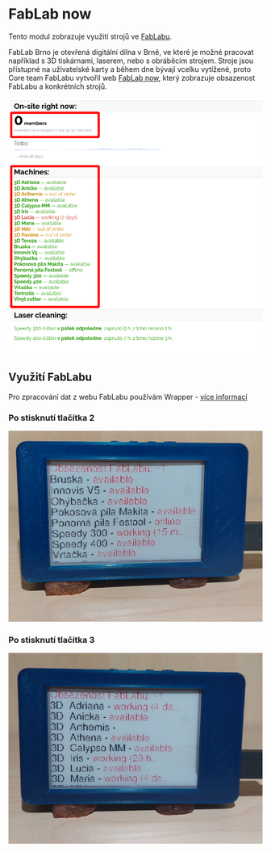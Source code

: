 # FabLab now

Tento modul zobrazuje využití strojů ve [FabLabu](https://www.fablabbrno.cz/).

FabLab Brno je otevřená digitální dílna v&nbsp;Brně, ve které je možné pracovat například s&nbsp;3D tiskárnami, laserem, nebo s&nbsp;obráběcím strojem.
Stroje jsou přístupné na uživatelské karty a&nbsp;během dne bývají vcelku vytížené, proto Core team FabLabu vytvořil web [FabLab now](https://now.fablabbrno.cz/), který zobrazuje obsazenost FabLabu a&nbsp;konkrétních strojů.

![](../media/aplikace/fablab-web.png)

## Využití FabLabu

Pro zpracování dat z&nbsp;webu FabLabu používám Wrapper - [více informací](../wrapper/fablab.md)

### Po stisknutí tlačítka 2
![](../media/aplikace/fablabApp.jpeg)

### Po stisknutí tlačítka 3
![](../media/aplikace/fablabApp2.jpeg)